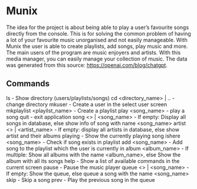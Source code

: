 # Munix
The idea for the project is about being able to play a user’s favourite songs directly from the console. This is for solving the common problem of having a lot of your favourite music unorganised and not easily manageable. With Munix the user is able to create playlists, add songs, play music and more. The main users of the program are music enjoyers and artists. With this media manager, you can easily manage your collection of music. The data was generated from this source: https://openai.com/blog/chatgpt. 


## Commands
ls - Show directory (users/playlists/songs)
cd <directory_name> | ..   - change directory
mkuser <username>          - Create a user in the select user screen
mkplaylist <playilst_name> - Create a playlist
play <song_name>           - play a song
quit                       - exit application
song <> | <song_name>      - If empty: Display all songs in database, else show info of song with name <song_name>
artist <> | <artist_name>  - If empty: display all artists in database, else show artist and their albums 
playing                    - Show the currently playing song
ishere <song_name>         - Check if song exists in playlist
add <song_name>            - Add song to the playlist which the user is currently in
album <album_name>         - If multiple: Show all albums with the name <album_name>, else Show the album with all its songs
help                       - Show a list of available commands in the current screen 
pause                      - Pause the music player
queue <> | <song_name>     - If empty: Show the queue, else queue a song with the name <song_name> 
skip                       - Skip a song
prev                       - Play the previous song in the queue
